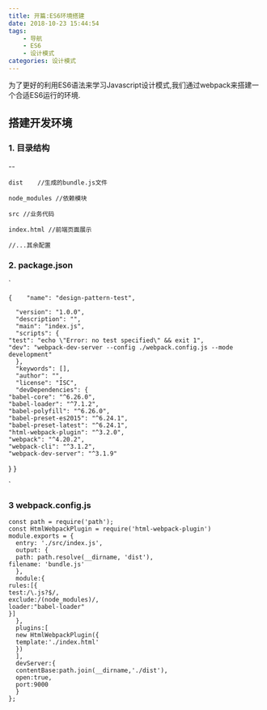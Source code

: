 ```yaml
---
title: 开篇:ES6环境搭建
date: 2018-10-23 15:44:54
tags:
	- 导航
    - ES6
    - 设计模式
categories: 设计模式
---
```


  为了更好的利用ES6语法来学习Javascript设计模式,我们通过webpack来搭建一个合适ES6运行的环境.

## 搭建开发环境

### 1. 目录结构

--

	dist    //生成的bundle.js文件

	node_modules //依赖模块
	
	src //业务代码

	index.html //前端页面展示

	//...其余配置

	


### 2. package.json

  `

	{    "name": "design-pattern-test",

      "version": "1.0.0",
      "description": "",
      "main": "index.js",
      "scripts": {
    "test": "echo \"Error: no test specified\" && exit 1",
    "dev": "webpack-dev-server --config ./webpack.config.js --mode development"
      },
      "keywords": [],
      "author": "",
      "license": "ISC",
      "devDependencies": {
    "babel-core": "^6.26.0",
    "babel-loader": "^7.1.2",
    "babel-polyfill": "^6.26.0",
    "babel-preset-es2015": "^6.24.1",
    "babel-preset-latest": "^6.24.1",
    "html-webpack-plugin": "^3.2.0",
    "webpack": "^4.20.2",
    "webpack-cli": "^3.1.2",
    "webpack-dev-server": "^3.1.9"
  }
}

`

### 3 webpack.config.js

    const path = require('path');
    const HtmlWebpackPlugin = require('html-webpack-plugin')
    module.exports = {
      entry: './src/index.js',
      output: {
      path: path.resolve(__dirname, 'dist'),
    filename: 'bundle.js'
      },
      module:{
    rules:[{
    test:/\.js?$/,
    exclude:/(node_modules)/,
    loader:"babel-loader"
    }]
      },
      plugins:[
      new HtmlWebpackPlugin({
      template:'./index.html'
      })
      ],
      devServer:{
      contentBase:path.join(__dirname,'./dist'),
      open:true,
      port:9000
      }
    };




   
   

